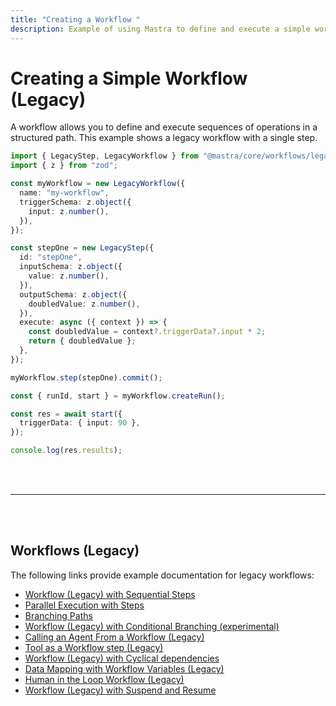 ```yaml
---
title: "Creating a Workflow "
description: Example of using Mastra to define and execute a simple workflow with a single step.
---
```


# Creating a Simple Workflow (Legacy)

A workflow allows you to define and execute sequences of operations in a structured path. This example shows a legacy workflow with a single step.

```ts showLineNumbers copy
import { LegacyStep, LegacyWorkflow } from "@mastra/core/workflows/legacy";
import { z } from "zod";

const myWorkflow = new LegacyWorkflow({
  name: "my-workflow",
  triggerSchema: z.object({
    input: z.number(),
  }),
});

const stepOne = new LegacyStep({
  id: "stepOne",
  inputSchema: z.object({
    value: z.number(),
  }),
  outputSchema: z.object({
    doubledValue: z.number(),
  }),
  execute: async ({ context }) => {
    const doubledValue = context?.triggerData?.input * 2;
    return { doubledValue };
  },
});

myWorkflow.step(stepOne).commit();

const { runId, start } = myWorkflow.createRun();

const res = await start({
  triggerData: { input: 90 },
});

console.log(res.results);
```

<br />
<br />
<hr className="dark:border-[#404040] border-gray-300" />
<br />
<br />
<GithubLink
  link={
    "https://github.com/mastra-ai/mastra/blob/main/examples/basics/workflows-legacy/create-workflow"
  }
/>

## Workflows (Legacy)

The following links provide example documentation for legacy workflows:

- [Workflow (Legacy) with Sequential Steps](/docs/examples/workflows_legacy/sequential-steps)
- [Parallel Execution with Steps](/docs/examples/workflows_legacy/parallel-steps)
- [Branching Paths](/docs/examples/workflows_legacy/branching-paths)
- [Workflow (Legacy) with Conditional Branching (experimental)](/docs/examples/workflows_legacy/conditional-branching)
- [Calling an Agent From a Workflow (Legacy)](/docs/examples/workflows_legacy/calling-agent)
- [Tool as a Workflow step (Legacy)](/docs/examples/workflows_legacy/using-a-tool-as-a-step)
- [Workflow (Legacy) with Cyclical dependencies](/docs/examples/workflows_legacy/cyclical-dependencies)
- [Data Mapping with Workflow Variables (Legacy)](/docs/examples/workflows_legacy/workflow-variables)
- [Human in the Loop Workflow (Legacy)](/docs/examples/workflows_legacy/human-in-the-loop)
- [Workflow (Legacy) with Suspend and Resume](/docs/examples/workflows_legacy/suspend-and-resume)
